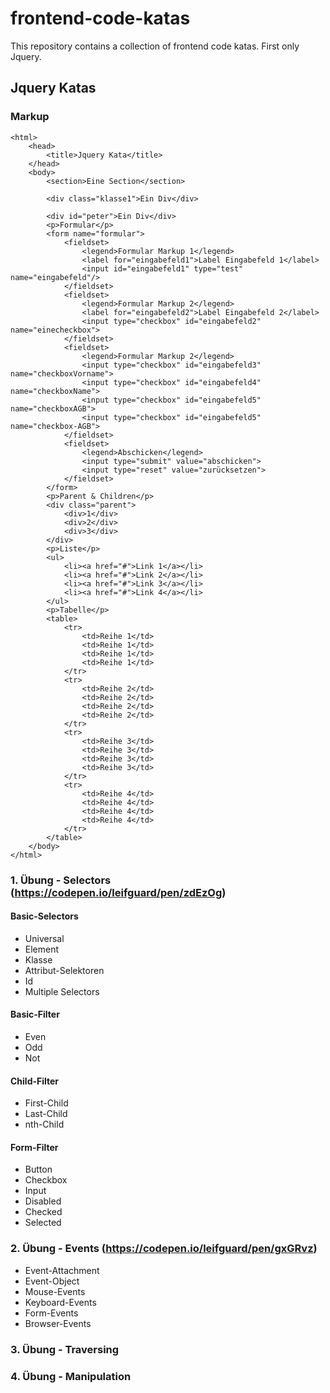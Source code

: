# frontend-code-katas

This repository contains a collection of frontend code katas. First only Jquery.

## Jquery Katas

### Markup
```
<html>
	<head>
		<title>Jquery Kata</title>
	</head>
	<body>
		<section>Eine Section</section>
		
		<div class="klasse1">Ein Div</div>
		
		<div id="peter">Ein Div</div>
		<p>Formular</p>
		<form name="formular">
			<fieldset>
				<legend>Formular Markup 1</legend>
				<label for="eingabefeld1">Label Eingabefeld 1</label>
				<input id="eingabefeld1" type="test" name="eingabefeld"/>
			</fieldset>
      		<fieldset>
        		<legend>Formular Markup 2</legend>
				<label for="eingabefeld2">Label Eingabefeld 2</label>
        		<input type="checkbox" id="eingabefeld2" name="einecheckbox">
			</fieldset>
			<fieldset>
        		<legend>Formular Markup 2</legend>
        		<input type="checkbox" id="eingabefeld3" name="checkboxVorname">
				<input type="checkbox" id="eingabefeld4" name="checkboxName">
				<input type="checkbox" id="eingabefeld5" name="checkboxAGB">
				<input type="checkbox" id="eingabefeld5" name="checkbox-AGB">
			</fieldset>
			<fieldset>
        		<legend>Abschicken</legend>
				<input type="submit" value="abschicken">
				<input type="reset" value="zurücksetzen">
			</fieldset>
		</form>
		<p>Parent & Children</p>
		<div class="parent">
			<div>1</div>
			<div>2</div>
			<div>3</div>
		</div>
		<p>Liste</p>
		<ul>
			<li><a href="#">Link 1</a></li>
			<li><a href="#">Link 2</a></li>
			<li><a href="#">Link 3</a></li>
			<li><a href="#">Link 4</a></li>
		</ul>
		<p>Tabelle</p>
		<table>
			<tr>
				<td>Reihe 1</td>
				<td>Reihe 1</td>
				<td>Reihe 1</td>
				<td>Reihe 1</td>
			</tr>
			<tr>
				<td>Reihe 2</td>
				<td>Reihe 2</td>
				<td>Reihe 2</td>
				<td>Reihe 2</td>
			</tr>
			<tr>
				<td>Reihe 3</td>
				<td>Reihe 3</td>
				<td>Reihe 3</td>
				<td>Reihe 3</td>
			</tr>
			<tr>
				<td>Reihe 4</td>
				<td>Reihe 4</td>
				<td>Reihe 4</td>
				<td>Reihe 4</td>
			</tr>
		</table>
	</body>
</html>

```

### 1. Übung - Selectors (https://codepen.io/leifguard/pen/zdEzOg)

#### Basic-Selectors
- Universal
- Element
- Klasse
- Attribut-Selektoren
- Id
- Multiple Selectors

#### Basic-Filter
- Even
- Odd
- Not

#### Child-Filter
- First-Child
- Last-Child
- nth-Child

#### Form-Filter
- Button
- Checkbox
- Input
- Disabled
- Checked
- Selected

### 2. Übung - Events (https://codepen.io/leifguard/pen/gxGRvz)

- Event-Attachment
- Event-Object
- Mouse-Events
- Keyboard-Events
- Form-Events
- Browser-Events

### 3. Übung - Traversing

### 4. Übung - Manipulation